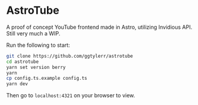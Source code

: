# AstroTube

A proof of concept YouTube frontend made in Astro, utilizing Invidious API. Still very much a WIP.

Run the following to start:
```sh
git clone https://github.com/ggtylerr/astrotube
cd astrotube
yarn set version berry
yarn
cp config.ts.example config.ts
yarn dev
```
Then go to `localhost:4321` on your browser to view.